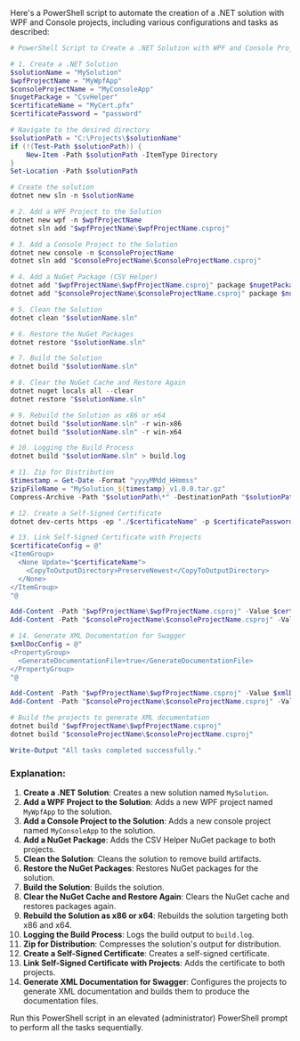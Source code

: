 Here's a PowerShell script to automate the creation of a .NET solution with WPF and Console projects, including various configurations and tasks as described:

```powershell
# PowerShell Script to Create a .NET Solution with WPF and Console Projects

# 1. Create a .NET Solution
$solutionName = "MySolution"
$wpfProjectName = "MyWpfApp"
$consoleProjectName = "MyConsoleApp"
$nugetPackage = "CsvHelper"
$certificateName = "MyCert.pfx"
$certificatePassword = "password"

# Navigate to the desired directory
$solutionPath = "C:\Projects\$solutionName"
if (!(Test-Path $solutionPath)) {
    New-Item -Path $solutionPath -ItemType Directory
}
Set-Location -Path $solutionPath

# Create the solution
dotnet new sln -n $solutionName

# 2. Add a WPF Project to the Solution
dotnet new wpf -n $wpfProjectName
dotnet sln add "$wpfProjectName\$wpfProjectName.csproj"

# 3. Add a Console Project to the Solution
dotnet new console -n $consoleProjectName
dotnet sln add "$consoleProjectName\$consoleProjectName.csproj"

# 4. Add a NuGet Package (CSV Helper)
dotnet add "$wpfProjectName\$wpfProjectName.csproj" package $nugetPackage
dotnet add "$consoleProjectName\$consoleProjectName.csproj" package $nugetPackage

# 5. Clean the Solution
dotnet clean "$solutionName.sln"

# 6. Restore the NuGet Packages
dotnet restore "$solutionName.sln"

# 7. Build the Solution
dotnet build "$solutionName.sln"

# 8. Clear the NuGet Cache and Restore Again
dotnet nuget locals all --clear
dotnet restore "$solutionName.sln"

# 9. Rebuild the Solution as x86 or x64
dotnet build "$solutionName.sln" -r win-x86
dotnet build "$solutionName.sln" -r win-x64

# 10. Logging the Build Process
dotnet build "$solutionName.sln" > build.log

# 11. Zip for Distribution
$timestamp = Get-Date -Format "yyyyMMdd_HHmmss"
$zipFileName = "MySolution_${timestamp}_v1.0.0.tar.gz"
Compress-Archive -Path "$solutionPath\*" -DestinationPath "$solutionPath\$zipFileName"

# 12. Create a Self-Signed Certificate
dotnet dev-certs https -ep "./$certificateName" -p $certificatePassword

# 13. Link Self-Signed Certificate with Projects
$certificateConfig = @"
<ItemGroup>
  <None Update="$certificateName">
    <CopyToOutputDirectory>PreserveNewest</CopyToOutputDirectory>
  </None>
</ItemGroup>
"@

Add-Content -Path "$wpfProjectName\$wpfProjectName.csproj" -Value $certificateConfig
Add-Content -Path "$consoleProjectName\$consoleProjectName.csproj" -Value $certificateConfig

# 14. Generate XML Documentation for Swagger
$xmlDocConfig = @"
<PropertyGroup>
  <GenerateDocumentationFile>true</GenerateDocumentationFile>
</PropertyGroup>
"@

Add-Content -Path "$wpfProjectName\$wpfProjectName.csproj" -Value $xmlDocConfig
Add-Content -Path "$consoleProjectName\$consoleProjectName.csproj" -Value $xmlDocConfig

# Build the projects to generate XML documentation
dotnet build "$wpfProjectName\$wpfProjectName.csproj"
dotnet build "$consoleProjectName\$consoleProjectName.csproj"

Write-Output "All tasks completed successfully."
```

### Explanation:

1. **Create a .NET Solution**: Creates a new solution named `MySolution`.
2. **Add a WPF Project to the Solution**: Adds a new WPF project named `MyWpfApp` to the solution.
3. **Add a Console Project to the Solution**: Adds a new console project named `MyConsoleApp` to the solution.
4. **Add a NuGet Package**: Adds the CSV Helper NuGet package to both projects.
5. **Clean the Solution**: Cleans the solution to remove build artifacts.
6. **Restore the NuGet Packages**: Restores NuGet packages for the solution.
7. **Build the Solution**: Builds the solution.
8. **Clear the NuGet Cache and Restore Again**: Clears the NuGet cache and restores packages again.
9. **Rebuild the Solution as x86 or x64**: Rebuilds the solution targeting both x86 and x64.
10. **Logging the Build Process**: Logs the build output to `build.log`.
11. **Zip for Distribution**: Compresses the solution's output for distribution.
12. **Create a Self-Signed Certificate**: Creates a self-signed certificate.
13. **Link Self-Signed Certificate with Projects**: Adds the certificate to both projects.
14. **Generate XML Documentation for Swagger**: Configures the projects to generate XML documentation and builds them to produce the documentation files.

Run this PowerShell script in an elevated (administrator) PowerShell prompt to perform all the tasks sequentially.

